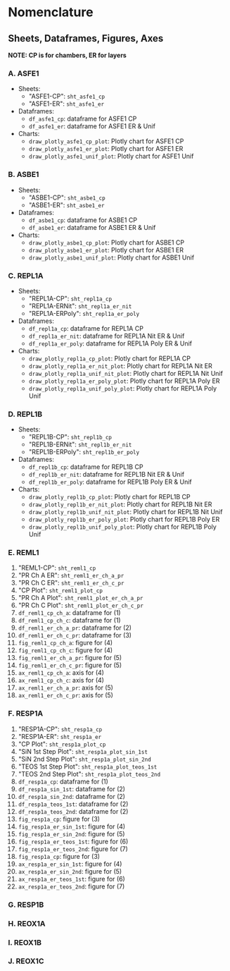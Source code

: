 # Nomenclature
## Sheets, Dataframes, Figures, Axes
**NOTE: CP is for chambers, ER for layers**

### A. ASFE1
* Sheets:
	- "ASFE1-CP": `sht_asfe1_cp`
	- "ASFE1-ER": `sht_asfe1_er`
* Dataframes:
	- `df_asfe1_cp`: dataframe for ASFE1 CP
	- `df_asfe1_er`: dataframe for ASFE1 ER & Unif
* Charts:
	- `draw_plotly_asfe1_cp_plot`: Plotly chart for ASFE1 CP
	- `draw_plotly_asfe1_er_plot`: Plotly chart for ASFE1 ER
	- `draw_plotly_asfe1_unif_plot`: Plotly chart for ASFE1 Unif

### B. ASBE1
* Sheets:
	- "ASBE1-CP": `sht_asbe1_cp`
	- "ASBE1-ER": `sht_asbe1_er`
* Dataframes:
	- `df_asbe1_cp`: dataframe for ASBE1 CP
	- `df_asbe1_er`: dataframe for ASBE1 ER & Unif
* Charts:
	- `draw_plotly_asbe1_cp_plot`: Plotly chart for ASBE1 CP
	- `draw_plotly_asbe1_er_plot`: Plotly chart for ASBE1 ER
	- `draw_plotly_asbe1_unif_plot`: Plotly chart for ASBE1 Unif

### C. REPL1A
* Sheets:
	- "REPL1A-CP": `sht_repl1a_cp`
	- "REPL1A-ERNit": `sht_repl1a_er_nit`
	- "REPL1A-ERPoly": `sht_repl1a_er_poly`
* Dataframes:
	- `df_repl1a_cp`: dataframe for REPL1A CP
	- `df_repl1a_er_nit`: dataframe for REPL1A Nit ER & Unif
	- `df_repl1a_er_poly`: dataframe for REPL1A Poly ER & Unif
* Charts:
	- `draw_plotly_repl1a_cp_plot`: Plotly chart for REPL1A CP
	- `draw_plotly_repl1a_er_nit_plot`: Plotly chart for REPL1A Nit ER
	- `draw_plotly_repl1a_unif_nit_plot`: Plotly chart for REPL1A Nit Unif
	- `draw_plotly_repl1a_er_poly_plot`: Plotly chart for REPL1A Poly ER
	- `draw_plotly_repl1a_unif_poly_plot`: Plotly chart for REPL1A Poly Unif

### D. REPL1B
* Sheets:
	- "REPL1B-CP": `sht_repl1b_cp`
	- "REPL1B-ERNit": `sht_repl1b_er_nit`
	- "REPL1B-ERPoly": `sht_repl1b_er_poly`
* Dataframes:
	- `df_repl1b_cp`: dataframe for REPL1B CP
	- `df_repl1b_er_nit`: dataframe for REPL1B Nit ER & Unif
	- `df_repl1b_er_poly`: dataframe for REPL1B Poly ER & Unif
* Charts:
	- `draw_plotly_repl1b_cp_plot`: Plotly chart for REPL1B CP
	- `draw_plotly_repl1b_er_nit_plot`: Plotly chart for REPL1B Nit ER
	- `draw_plotly_repl1b_unif_nit_plot`: Plotly chart for REPL1B Nit Unif
	- `draw_plotly_repl1b_er_poly_plot`: Plotly chart for REPL1B Poly ER
	- `draw_plotly_repl1b_unif_poly_plot`: Plotly chart for REPL1B Poly Unif

### E. REML1
1. "REML1-CP": `sht_reml1_cp`
2. "PR Ch A ER": `sht_reml1_er_ch_a_pr`
3. "PR Ch C ER": `sht_reml1_er_ch_c_pr`
4. "CP Plot": `sht_reml1_plot_cp`
5. "PR Ch A Plot": `sht_reml1_plot_er_ch_a_pr`
6. "PR Ch C Plot": `sht_reml1_plot_er_ch_c_pr`
7. `df_reml1_cp_ch_a`: dataframe for (1)
8. `df_reml1_cp_ch_c`: dataframe for (1)
8. `df_reml1_er_ch_a_pr`: dataframe for (2)
9. `df_reml1_er_ch_c_pr`: dataframe for (3)
10. `fig_reml1_cp_ch_a`: figure for (4)
11. `fig_reml1_cp_ch_c`: figure for (4)
12. `fig_reml1_er_ch_a_pr`: figure for (5)
13. `fig_reml1_er_ch_c_pr`: figure for (5)
14. `ax_reml1_cp_ch_a`: axis for (4)
15. `ax_reml1_cp_ch_c`: axis for (4)
16. `ax_reml1_er_ch_a_pr`: axis for (5)
17. `ax_reml1_er_ch_c_pr`: axis for (5)

### F. RESP1A
1. "RESP1A-CP": `sht_resp1a_cp`
2. "RESP1A-ER": `sht_resp1a_er`
3. "CP Plot": `sht_resp1a_plot_cp`
4. "SiN 1st Step Plot": `sht_resp1a_plot_sin_1st`
5. "SiN 2nd Step Plot": `sht_resp1a_plot_sin_2nd`
6. "TEOS 1st Step Plot": `sht_resp1a_plot_teos_1st`
7. "TEOS 2nd Step Plot": `sht_resp1a_plot_teos_2nd`
8. `df_resp1a_cp`: dataframe for (1)
9. `df_resp1a_sin_1st`: dataframe for (2)
10. `df_resp1a_sin_2nd`: dataframe for (2)
11. `df_resp1a_teos_1st`: dataframe for (2)
12. `df_resp1a_teos_2nd`: dataframe for (2)
13. `fig_resp1a_cp`: figure for (3)
14. `fig_resp1a_er_sin_1st`: figure for (4)
15. `fig_resp1a_er_sin_2nd`: figure for (5)
16. `fig_resp1a_er_teos_1st`: figure for (6)
17. `fig_resp1a_er_teos_2nd`: figure for (7)
18. `fig_resp1a_cp`: figure for (3)
19. `ax_resp1a_er_sin_1st`: figure for (4)
20. `ax_resp1a_er_sin_2nd`: figure for (5)
21. `ax_resp1a_er_teos_1st`: figure for (6)
22. `ax_resp1a_er_teos_2nd`: figure for (7)

### G. RESP1B

### H. REOX1A

### I. REOX1B

### J. REOX1C



